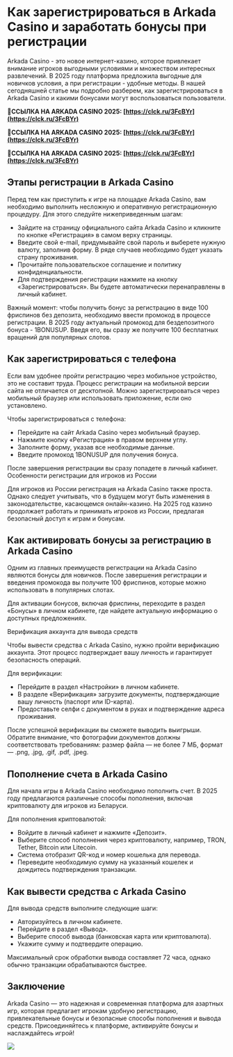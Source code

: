 # Как зарегистрироваться в Arkada Casino и заработать бонусы при регистрации

Arkada Casino - это новое интернет-казино, которое привлекает внимание игроков выгодными условиями и множеством интересных развлечений. В 2025 году платформа предложила выгодные для новичков условия, а при регистрации - удобные методы. В нашей сегодняшней статье мы подробно разберем, как зарегистрироваться в Arkada Casino и какими бонусами могут воспользоваться пользователи.

**🔗ССЫЛКА НА ARKADA CASINO 2025: [https://clck.ru/3FcBYr](https://clck.ru/3FcBYr)**

**🔗ССЫЛКА НА ARKADA CASINO 2025: [https://clck.ru/3FcBYr](https://clck.ru/3FcBYr)**

**🔗ССЫЛКА НА ARKADA CASINO 2025: [https://clck.ru/3FcBYr](https://clck.ru/3FcBYr)**

## Этапы регистрации в Arkada Casino

Перед тем как приступить к игре на площадке Arkada Casino, вам необходимо выполнить несложную и оперативную регистрационную процедуру. Для этого следуйте нижеприведенным шагам:

- Зайдите на страницу официального сайта Arkada Casino и кликните по кнопке «Регистрация» в самом верху страницы.
- Введите свой e-mail, придумывайте свой пароль и выберете нужную валюту, заполнив форму. В ряде случаев необходимо будет указать страну проживания.
- Прочитайте пользовательское соглашение и политику конфиденциальности.
- Для подтверждения регистрации нажмите на кнопку «Зарегистрироваться». Вы будете автоматически перенаправлены в личный кабинет.

Важный момент: чтобы получить бонус за регистрацию в виде 100 фриспинов без депозита, необходимо ввести промокод в процессе регистрации. В 2025 году актуальный промокод для бездепозитного бонуса - 1BONUSUP. Введя его, вы сразу же получите 100 бесплатных вращений для популярных слотов.

## Как зарегистрироваться с телефона

Если вам удобнее пройти регистрацию через мобильное устройство, это не составит труда. Процесс регистрации на мобильной версии сайта не отличается от десктопной. Можно зарегистрироваться через мобильный браузер или использовать приложение, если оно установлено.

Чтобы зарегистрироваться с телефона:

- Перейдите на сайт Arkada Casino через мобильный браузер.
- Нажмите кнопку «Регистрация» в правом верхнем углу.
- Заполните форму, указав все необходимые данные.
- Введите промокод 1BONUSUP для получения бонуса.

После завершения регистрации вы сразу попадете в личный кабинет.
Особенности регистрации для игроков из России

Для игроков из России регистрация на Arkada Casino также проста. Однако следует учитывать, что в будущем могут быть изменения в законодательстве, касающемся онлайн-казино. На 2025 год казино продолжает работать и принимать игроков из России, предлагая безопасный доступ к играм и бонусам.

## Как активировать бонусы за регистрацию в Arkada Casino

Одним из главных преимуществ регистрации на Arkada Casino являются бонусы для новичков. После завершения регистрации и введения промокода вы получите 100 фриспинов, которые можно использовать в популярных слотах.

Для активации бонусов, включая фриспины, переходите в раздел «Бонусы» в личном кабинете, где найдете актуальную информацию о доступных предложениях.

Верификация аккаунта для вывода средств

Чтобы вывести средства с Arkada Casino, нужно пройти верификацию аккаунта. Этот процесс подтверждает вашу личность и гарантирует безопасность операций.

Для верификации:

- Перейдите в раздел «Настройки» в личном кабинете.
- В разделе «Верификация» загрузите документы, подтверждающие вашу личность (паспорт или ID-карта).
- Предоставьте селфи с документом в руках и подтверждение адреса проживания.

После успешной верификации вы сможете выводить выигрыши. Обратите внимание, что фотографии документов должны соответствовать требованиям: размер файла — не более 7 МБ, формат — .png, .jpg, .gif, .pdf, .jpeg.

## Пополнение счета в Arkada Casino

Для начала игры в Arkada Casino необходимо пополнить счет. В 2025 году предлагаются различные способы пополнения, включая криптовалюту для игроков из Беларуси.

Для пополнения криптовалютой:

- Войдите в личный кабинет и нажмите «Депозит».
- Выберите способ пополнения через криптовалюту, например, TRON, Tether, Bitcoin или Litecoin.
- Система отобразит QR-код и номер кошелька для перевода.
- Переведите необходимую сумму на указанный кошелек и дождитесь подтверждения транзакции.

## Как вывести средства с Arkada Casino

Для вывода средств выполните следующие шаги:

- Авторизуйтесь в личном кабинете.
- Перейдите в раздел «Вывод».
- Выберите способ вывода (банковская карта или криптовалюта).
- Укажите сумму и подтвердите операцию.

Максимальный срок обработки вывода составляет 72 часа, однако обычно транзакции обрабатываются быстрее.

## Заключение

Arkada Casino — это надежная и современная платформа для азартных игр, которая предлагает игрокам удобную регистрацию, привлекательные бонусы и безопасные способы пополнения и вывода средств. Присоединяйтесь к платформе, активируйте бонусы и наслаждайтесь игрой!

![](https://i.ibb.co/RQdmYfR/arkada-banner.png)
